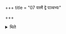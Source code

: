 +++
title = "07 यस्मै द्वे पञ्चभ्यः"

+++

<details><summary>थिते</summary>

7. He (the sacrificer) should drive a group of ten near them (the preists) to whom he (the sacrificer) is going to give one (cow); (he should drive) (a decade) to five (priests) whom he is going to give two (to everyone) (and he should drive) out of five (decades) whom he is going to give to two priests. 
</details>

